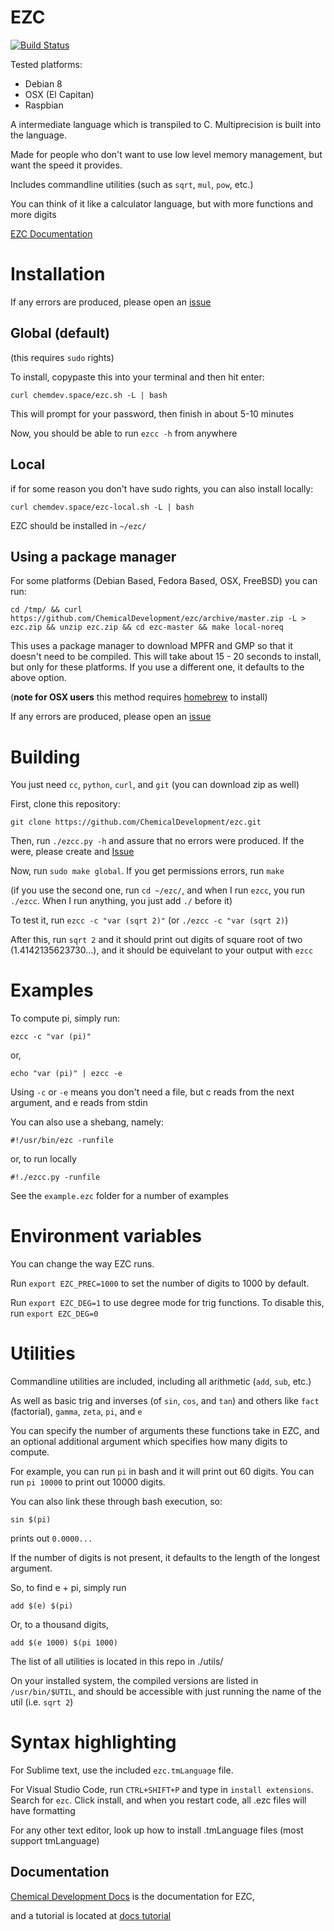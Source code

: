 # EZC

[![Build Status](https://travis-ci.org/ChemicalDevelopment/ezc.svg?branch=master)](https://travis-ci.org/ChemicalDevelopment/ezc)

Tested platforms:
  * Debian 8
  * OSX (El Capitan)
  * Raspbian

A intermediate language which is transpiled to C. Multiprecision is built into the language.

Made for people who don't want to use low level memory management, but want the speed it provides.

Includes commandline utilities (such as `sqrt`, `mul`, `pow`, etc.)

You can think of it like a calculator language, but with more functions and more digits

[EZC Documentation](http://chemicaldevelopment.us/docs/ezc/)

# Installation

If any errors are produced, please open an [issue](https://github.com/ChemicalDevelopment/ezc/issues)

## Global (default)

(this requires `sudo` rights)

To install, copypaste this into your terminal and then hit enter:

`curl chemdev.space/ezc.sh -L | bash`

This will prompt for your password, then finish in about 5-10 minutes

Now, you should be able to run `ezcc -h` from anywhere

## Local

if for some reason you don't have sudo rights, you can also install locally:

`curl chemdev.space/ezc-local.sh -L | bash`

EZC should be installed in `~/ezc/`


## Using a package manager

For some platforms (Debian Based, Fedora Based, OSX, FreeBSD) you can run:

`cd /tmp/ && curl https://github.com/ChemicalDevelopment/ezc/archive/master.zip -L > ezc.zip && unzip ezc.zip && cd ezc-master && make local-noreq`

This uses a package manager to download MPFR and GMP so that it doesn't need to be compiled. This will take about 15 - 20 seconds to install, but only for these platforms. If you use a different one, it defaults to the above option.

(**note for OSX users** this method requires [homebrew](http://brew.sh/) to install)

If any errors are produced, please open an [issue](https://github.com/ChemicalDevelopment/ezc/issues)

# Building

You just need `cc`, `python`, `curl`, and `git` (you can download zip as well)

First, clone this repository:

`git clone https://github.com/ChemicalDevelopment/ezc.git`

Then, run `./ezcc.py -h` and assure that no errors were produced. If the were, please create and [Issue](https://github.com/ChemicalDevelopment/ezc/issues)

Now, run `sudo make global`. If you get permissions errors, run `make`

(if you use the second one, run `cd ~/ezc/`, and when I run `ezcc`, you run `./ezcc`. When I run anything, you just add `./` before it)

To test it, run `ezcc -c "var (sqrt 2)"` (or `./ezcc -c "var (sqrt 2)`) 

After this, run `sqrt 2` and it should print out digits of square root of two (1.4142135623730...), and it should be equivelant to your output with `ezcc`


# Examples

To compute pi, simply run:

`ezcc -c "var (pi)"`

or, 

`echo "var (pi)" | ezcc -e`


Using `-c` or `-e` means you don't need a file, but c reads from the next argument, and e reads from stdin

You can also use a shebang, namely:

`#!/usr/bin/ezc -runfile`

or, to run locally

`#!./ezcc.py -runfile`

See the `example.ezc` folder for a number of examples


# Environment variables

You can change the way EZC runs.

Run `export EZC_PREC=1000` to set the number of digits to 1000 by default.

Run `export EZC_DEG=1` to use degree mode for trig functions. To disable this, run `export EZC_DEG=0`

# Utilities

Commandline utilities are included, including all arithmetic (`add`, `sub`, etc.)

As well as basic trig and inverses (of `sin`, `cos`, and `tan`) and others like `fact` (factorial), `gamma`, `zeta`, `pi`, and `e`

You can specify the number of arguments these functions take in EZC, and an optional additional argument which specifies how many digits to compute.

For example, you can run `pi` in bash and it will print out 60 digits. You can run `pi 10000` to print out 10000 digits.

You can also link these through bash execution, so:

`sin $(pi)`

prints out `0.0000...`

If the number of digits is not present, it defaults to the length of the longest argument.

So, to find e + pi, simply run

`add $(e) $(pi)`

Or, to a thousand digits, 

`add $(e 1000) $(pi 1000)`

The list of all utilities is located in this repo in ./utils/

On your installed system, the compiled versions are listed in `/usr/bin/$UTIL`, and should be accessible with just running the name of the util (i.e. `sqrt 2`)

# Syntax highlighting

For Sublime text, use the included `ezc.tmLanguage` file.

For Visual Studio Code, run `CTRL+SHIFT+P` and type in `install extensions`. Search for `ezc`. Click install, and when you restart code, all .ezc files will have formatting

For any other text editor, look up how to install .tmLanguage files (most support tmLanguage)

## Documentation

[Chemical Development Docs](http://chemicaldevelopment.us/docs/ezc/) is the documentation for EZC,

and a tutorial is located at [docs tutorial](http://chemicaldevelopment.us/docs/ezc/tutorials)
